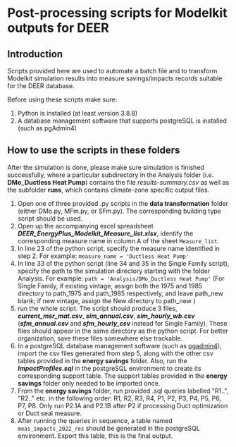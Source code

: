 # Post-processing scripts for Modelkit outputs for DEER

## Introduction
Scripts provided here are used to automate a batch file and to transform Modelkit simulation results into measure savings/impacts records suitable for the DEER database. 

Before using these scripts make sure:
1. Python is installed (at least version 3.8.8)
2. A database management software that supports postgreSQL is installed (such as pgAdmin4)

## How to use the scripts in these folders
After the simulation is done, please make sure simulation is finished successfully, where a particular subdirectory in the Analysis folder (i.e. **DMo_Ductless Heat Pump**) contains the file _results-summary.csv_ as well as the subfolder **runs**, which contains climate-zone specific output files.

1. Open one of three provided .py scripts in the **data transformation** folder (either DMo.py, MFm.py, or SFm.py). The corresponding building type script should be used.
2. Open up the accompanying excel spreadsheet ***DEER_EnergyPlus_Modelkit_Measure_list.xlsx***, identify the corresponding measure name in column A of the sheet `Measure_list`.
3. In line 23 of the python script, specify the measure name identified in step 2. For example: `measure_name = 'Ductless Heat Pump'`
4. In line 33 of the python script (line 34 and 35 in the Single Family script), specify the path to the simulation directory starting with the folder Analysis. For example: `path = 'Analysis/DMo_Ductless Heat Pump'` (For Single Family, if existing vintage, assign both the 1975 and 1985 directory to path_1975 and path_1985 respectively, and leave path_new blank; if new vintage, assign the New directory to path_new ) 
5. run the whole script. The script should produce 3 files, ***current_msr_mat.csv***, ***sim_annual.csv***, ***sim_hourly_wb.csv*** (***sfm_annual.csv*** and ***sfm_hourly_csv*** instead for Single Family). These files should appear in the same directory as the python script. For better organization, save these files somewhere else trackable.
6. In a postgreSQL database management software (such as [pgadmin4](https://www.pgadmin.org/download/)), import the csv files generated from step 5, along with the other csv tables provided in the **energy savings** folder. Also, run the ***ImpactProfiles.sql*** in the postgreSQL environment to create its corresponding support table. The support tables provided in the **energy savings** folder only needed to be imported once.
7. From the **energy savings** folder, run provided .sql queries labelled "R1..", "R2.." etc. in the following order: R1, R2, R3, R4, P1, P2, P3, P4, P5, P6, P7, P8. Only run P2.1A and P2.1B after P2 if processing Duct optimization or Duct seal measure.
8. After running the queries in sequence, a table named `meas_impacts_2022_res` should be generated in the postgreSQL environment. Export this table, this is the final output.
